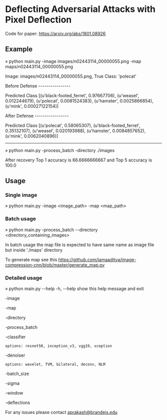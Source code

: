 # Deflecting Adversarial Attacks with Pixel Deflection

Code for paper: https://arxiv.org/abs/1801.08926

## Example

» python main.py -image images/n02443114_00000055.png -map maps/n02443114_00000055.png     

Image: images/n02443114_00000055.png, True Class: 'polecat'

Before Defense ----------------

Predicted Class [(u'black-footed_ferret', 0.97667706), (u'weasel', 0.012244679), (u'polecat', 0.0081524383), (u'hamster', 0.0025866854), (u'mink', 0.00027122154)]

After Defense -----------------

Predicted Class [(u'polecat', 0.58065307), (u'black-footed_ferret', 0.35132107), (u'weasel', 0.020193988), (u'hamster', 0.0084857652), (u'mink', 0.0062040896)]

---------------------------------------------------------------------

» python main.py -process_batch -directory ./images

After recovery Top 1 accuracy is 66.6666666667 and Top 5 accuracy is 100.0


## Usage

### Single image

» python main.py -image <image_path> -map <map_path>


### Batch usage

» python main.py -process_batch --directory <directory_containing_images>

In batch usage the map file is expected to have same name as image file but inside './maps' directory


To generate map see this https://github.com/iamaaditya/image-compression-cnn/blob/master/generate_map.py


### Detailed usage

» python main.py --help
  -h, --help            show this help message and exit
  
  -image
  
  -map 
  
  -directory
  
  -process_batch

  -classifier 

    options: resnet50, inception_v3, vgg19, xception
    
  -denoiser 

    options: wavelet, TVM, bilateral, deconv, NLM
    
  -batch_size 
  
  -sigma 
  
  -window 
  
  -deflections 
  

For any issues please contact aprakash@brandeis.edu

